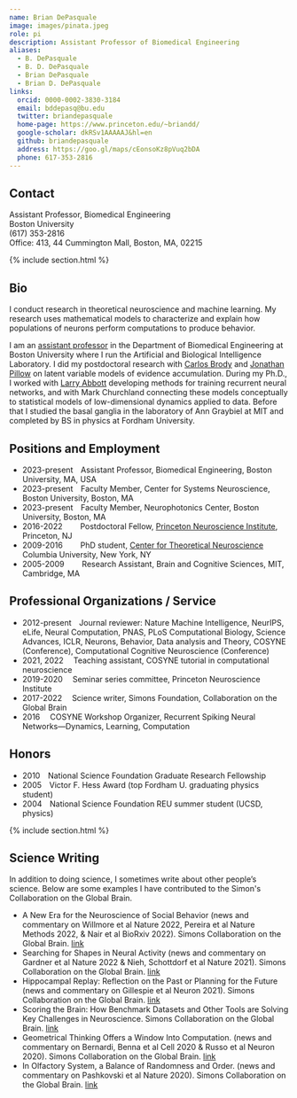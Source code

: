 ```yaml
---
name: Brian DePasquale
image: images/pinata.jpeg
role: pi
description: Assistant Professor of Biomedical Engineering
aliases:
  - B. DePasquale
  - B. D. DePasquale
  - Brian DePasquale
  - Brian D. DePasquale
links:
  orcid: 0000-0002-3830-3184
  email: bddepasq@bu.edu
  twitter: briandepasquale
  home-page: https://www.princeton.edu/~briandd/
  google-scholar: dkRSv1AAAAAJ&hl=en
  github: briandepasquale
  address: https://goo.gl/maps/cEonsoKz8pVuq2bDA
  phone: 617-353-2816
---
```


## Contact
Assistant Professor, Biomedical Engineering <br />
Boston University <br />
(617) 353-2816 <br />
Office: 413, 44 Cummington Mall, Boston, MA, 02215

{% include section.html %}

## Bio 
I conduct research in theoretical neuroscience and machine learning. My research uses mathematical models to characterize and explain how populations of neurons perform computations to produce behavior. 

I am an [assistant professor](https://www.bu.edu/eng/profile/brian-depasquale-ph-d/) in the Department of Biomedical Engineering at Boston University where I run the Artificial and Biological Intelligence Laboratory. I did my postdoctoral research with [Carlos Brody](http://brodylab.org/) and [Jonathan Pillow](http://pillowlab.princeton.edu/jpillow/) on latent variable models of evidence accumulation. During my Ph.D., I worked with [Larry Abbott](http://www.columbia.edu/cu/neurotheory/Larry/) developing methods for training recurrent neural networks, and with Mark Churchland connecting these models conceptually to statistical models of low-dimensional dynamics applied to data. Before that I studied the basal ganglia in the laboratory of Ann Graybiel at MIT and completed by BS in physics at Fordham University. 

## Positions and Employment 

- 2023-present&emsp;Assistant Professor, Biomedical Engineering, Boston University, MA, USA
- 2023-present&emsp;Faculty Member, Center for Systems Neuroscience, Boston University, Boston, MA
- 2023-present&emsp;Faculty Member, Neurophotonics Center, Boston University, Boston, MA
- 2016-2022&emsp;&emsp;&nbsp;Postdoctoral Fellow, [Princeton Neuroscience Institute](https://pni.princeton.edu/), Princeton, NJ
- 2009-2016&emsp;&emsp;&nbsp;PhD student, [Center for Theoretical Neuroscience](https://ctn.zuckermaninstitute.columbia.edu/) Columbia University, New York, NY
- 2005-2009&emsp;&emsp;&nbsp;Research Assistant, Brain and Cognitive Sciences, MIT, Cambridge, MA

## Professional Organizations / Service 

- 2012-present&emsp;Journal reviewer: Nature Machine Intelligence, NeurIPS, eLife, Neural Computation, PNAS, PLoS Computational Biology, Science Advances, ICLR, Neurons, Behavior, Data analysis and Theory, COSYNE (Conference), Computational Cognitive Neuroscience (Conference)
- 2021, 2022&emsp;  Teaching assistant, COSYNE tutorial in computational neuroscience
- 2019-2020&emsp;   Seminar series committee, Princeton Neuroscience Institute
- 2017-2022&emsp;   Science writer, Simons Foundation, Collaboration on the Global Brain 
- 2016&emsp;        COSYNE Workshop Organizer, Recurrent Spiking Neural Networks—Dynamics, Learning, Computation

## Honors

- 2010&emsp;National Science Foundation Graduate Research Fellowship
- 2005&emsp;Victor F. Hess Award (top Fordham U. graduating physics student)
- 2004&emsp;National Science Foundation REU summer student (UCSD, physics)

{% include section.html %}

## Science Writing

In addition to doing science, I sometimes write about other people’s science. Below are some examples I have contributed to the Simon's Collaboration on the Global Brain. 

- A New Era for the Neuroscience of Social Behavior (news and commentary on Willmore et al Nature 2022, Pereira et al Nature Methods 2022, & Nair et al BioRxiv 2022). Simons Collaboration on the Global Brain. [link](https://www.simonsfoundation.org/2022/12/15/a-new-era-for-the-neuroscience-of-social-behavior/)
- Searching for Shapes in Neural Activity (news and commentary on Gardner et al Nature 2022 & Nieh, Schottdorf et al Nature 2021). Simons Collaboration on the Global Brain. [link](https://www.simonsfoundation.org/2022/04/28/searching-for-shapes-in-neural-activity/)
- Hippocampal Replay: Reflection on the Past or Planning for the Future (news and commentary on Gillespie et al Neuron 2021). Simons Collaboration on the Global Brain. [link](https://www.simonsfoundation.org/2021/11/30/hippocampal-replay-reflection-on-the-past-or-planning-for-the-future/)
- Scoring the Brain: How Benchmark Datasets and Other Tools are Solving Key Challenges in Neuroscience. Simons Collaboration on the Global Brain. [link](https://www.simonsfoundation.org/2021/08/25/scoring-the-brain-how-benchmark-datasets-and-other-tools-are-solving-key-challenges-in-neuroscience/)
- Geometrical Thinking Offers a Window Into Computation. (news and commentary on Bernardi, Benna et al Cell 2020 & Russo et al Neuron 2020). Simons Collaboration on the Global Brain. [link](https://www.simonsfoundation.org/2021/04/07/geometrical-thinking-offers-a-window-into-computation/)
- In Olfactory System, a Balance of Randomness and Order. (news and commentary on Pashkovski et al Nature 2020). Simons Collaboration on the Global Brain. [link](https://www.simonsfoundation.org/2020/10/20/in-olfactory-system-a-balance-of-randomness-and-order/)
